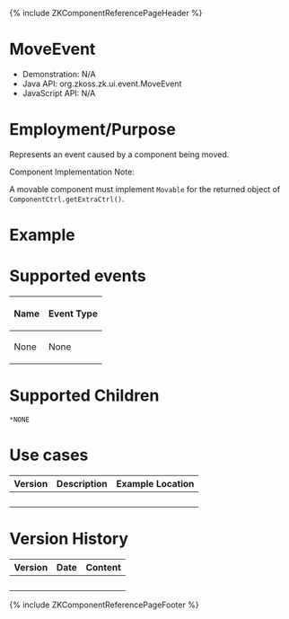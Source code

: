 {% include ZKComponentReferencePageHeader %}

# MoveEvent

- Demonstration: N/A
- Java API: <javadoc>org.zkoss.zk.ui.event.MoveEvent</javadoc>
- JavaScript API: N/A

# Employment/Purpose

Represents an event caused by a component being moved.

Component Implementation Note:

A movable component must implement `Movable` for the returned object of
`ComponentCtrl.getExtraCtrl()`.

# Example

# Supported events

<table>
<thead>
<tr class="header">
<th><center>
<p>Name</p>
</center></th>
<th><center>
<p>Event Type</p>
</center></th>
</tr>
</thead>
<tbody>
<tr class="odd">
<td><p>None</p></td>
<td><p>None</p></td>
</tr>
</tbody>
</table>

# Supported Children

`*NONE`

# Use cases

| Version | Description | Example Location |
|---------|-------------|------------------|
|         |             |                  |

# Version History

| Version | Date | Content |
|---------|------|---------|
|         |      |         |

{% include ZKComponentReferencePageFooter %}

